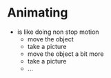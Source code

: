 # Animating

- is like doing non stop motion
  - move the object
  - take a picture
  - move the object a bit more
  - take a picture
  - ...
